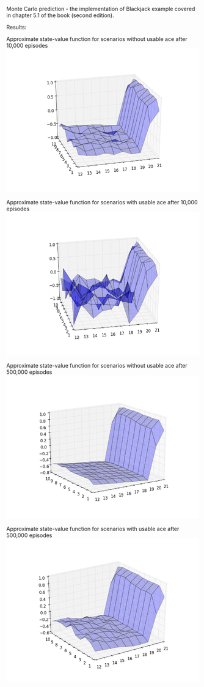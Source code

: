 Monte Carlo prediction - the implementation of Blackjack example covered in chapter 5.1 of the book (second edition).

Results:

Approximate state-value function for scenarios without usable ace after 10,000 episodes
![image](no_usable_ace_10000.png "Approximate state-value")

Approximate state-value function for scenarios with usable ace after 10,000 episodes
![image](usable_ace_10000.png "Approximate state-value")

Approximate state-value function for scenarios without usable ace after 500,000 episodes
![image](no_usable_ace_500000.png "Approximate state-value")

Approximate state-value function for scenarios with usable ace after 500,000 episodes
![image](usable_ace_500000.png "Approximate state-value")
